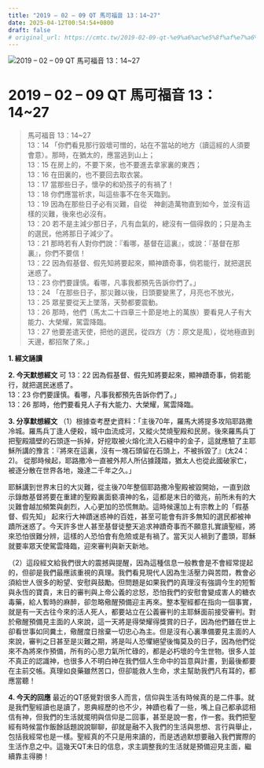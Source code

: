 ```yaml
---
title: "2019 – 02 – 09 QT 馬可福音 13：14~27"
date: 2025-04-12T00:54:54+0800
draft: false
# original_url: https://cmtc.tw/2019-02-09-qt-%e9%a6%ac%e5%8f%af%e7%a6%8f%e9%9f%b3-13%ef%bc%9a1427
---
```


![2019 – 02 – 09 QT 馬可福音 13：14\~27](/images/qt.jpg   "2019 – 02 – 09 QT 馬可福音 13：14\~27")

# 2019 – 02 – 09 QT 馬可福音 13：14\~27

> 馬可福音 13：14\~27  
> 13：14 「你們看見那行毀壞可憎的，站在不當站的地方（讀這經的人須要會意）。那時，在猶太的，應當逃到山上；  
> 13：15 在房上的，不要下來，也不要進去拿家裏的東西；  
> 13：16 在田裏的，也不要回去取衣裳。  
> 13：17 當那些日子，懷孕的和奶孩子的有禍了！  
> 13：18 你們應當祈求，叫這些事不在冬天臨到。  
> 13：19 因為在那些日子必有災難，自從　神創造萬物直到如今，並沒有這樣的災難，後來也必沒有。  
> 13：20 若不是主減少那日子，凡有血氣的，總沒有一個得救的；只是為主的選民，他將那日子減少了。  
> 13：21 那時若有人對你們說：『看哪，基督在這裏』，或說：『基督在那裏』，你們不要信！  
> 13：22 因為假基督、假先知將要起來，顯神蹟奇事，倘若能行，就把選民迷惑了。  
> 13：23 你們要謹慎。看哪，凡事我都預先告訴你們了。」  
> 13：24 「在那些日子，那災難以後，日頭要變黑了，月亮也不放光，  
> 13：25 眾星要從天上墜落，天勢都要震動。  
> 13：26 那時，他們（馬太二十四章三十節是地上的萬族）要看見人子有大能力、大榮耀，駕雲降臨。  
> 13：27 他要差遣天使，把他的選民，從四方（方：原文是風），從地極直到天邊，都招聚了來。」

**1. 經文誦讀**

**2.  今天默想經文**
可 13：22 因為假基督、假先知將要起來，顯神蹟奇事，倘若能行，就把選民迷惑了。  
13：23 你們要謹慎。看哪，凡事我都預先告訴你們了。」  
13：26 那時，他們要看見人子有大能力、大榮耀，駕雲降臨。

**3. 分享默想經文**
（1）根據查考歷史資料：「主後70年，羅馬大將提多攻陷耶路撒冷城。羅馬兵丁逢人便殺，城中血流成河，又縱火焚燒聖殿和民房。後來羅馬兵丁把聖殿牆壁的石頭逐一拆掉，好挖取被火熔化流入石縫中的金子，這就應驗了主耶穌所講的豫言：『將來在這裏，沒有一塊石頭留在石頭上，不被拆毀了』(太24：2)。 從那時候起，耶路撒冷一直被外邦人所佔據踐踏，猶太人也從此國破家亡，被逐分散在世界各地，幾達二千年之久。」

耶穌講到世界末日的大災難，從主後70年整個耶路撒冷聖殿被毀開始，一直到啟示錄敵基督將要在重建的聖殿裏面褻凟神的名，這都是末日的徵兆，前所未有的大災難會越加頻繁與劇烈，人心更加的恐慌無助。這時候還加上有宗教上的「假基督、假先知」 起來行大神蹟迷惑神的百姓，甚至可能會有許多無知的選民都被神蹟所迷惑了。今天許多世人甚至基督徒整天追求神蹟奇事而不願意扎實讀聖經，將來恐怕很難分辨，這樣的人恐怕會有危險或是有禍了。當天災人禍到了盡頭，耶穌就要率眾天使駕雲降臨，迎來審判與新天新地。

（2）這段經文給我們很大的震撼與提醒，因為這種信息一般教會是不會經常提起的，但卻是我們最應該重視的真理。我們看見現代人因為生活壓力與苦悶，教會必須給世人很多的盼望、安慰與鼓勵。但問題是如果我們的真理沒有強調今生的短暫與永恆的寶貴，末日的審判與上帝公義的忿怒，恐怕我們的安慰會變成害人的糖衣毒藥，給人暫時的麻醉，卻忽略儆醒預備迎主再來。整本聖經都在指向一個事實，就是有一天古往今來的活人死人，都要站立在公義審判的主耶穌面前接受審判。對於儆醒預備見主面的人來說，這一天將是得榮耀得獎賞的日子，因為他們雖在世上卻看世事如同糞土，儆醒度日捨棄一切忠心為主。但是沒有心裏準備要見主面的人來說，審判之日甚至是災難之期，將是叫人恐懼絕望後悔莫及的日子，因為他們從來不為將來作預備，所有的心思力氣所忙碌的，都是必朽壞的今生世物。很多人並不真正的認識神，也很多人不明白神在我們個人生命中的旨意與計畫，到最後都要在主前交帳。真理如良藥雖然苦口，但卻能救人生命，求主幫助我們凡有耳的，都應當聽！

**4. 今天的回應**
最近的QT感覺對很多人而言，信仰與生活有時候真的是二件事。就是我們聖經讀也是讀了，恩典經歷的也不少，神蹟也看了一些，嘴上自己都承認相信有神，但我們的生活就擺明與信仰是二回事，甚至是說一套，作一套。我們把聖經有時候當作飯餘話題說說聊聊，卻就是融不入我們的生活與思想、言行與舉止，包括我經常也是一樣。聖經真的不只是用來讀的，而是透過默想要融入我們實際的生活作息之中。這幾天QT未日的信息，求主調整我的生活就是預備迎見主面，繼續靠主得勝！
